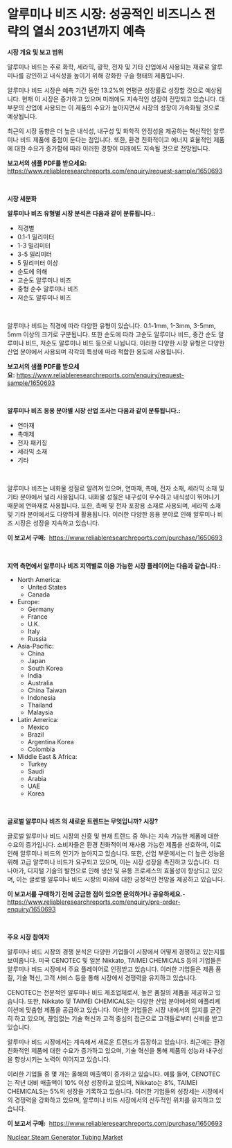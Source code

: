 <p><h1>알루미나 비즈 시장: 성공적인 비즈니스 전략의 열쇠 2031년까지 예측</h1></p><p><strong>시장 개요 및 보고 범위</strong></p>
<p><p>알루미나 비드는 주로 화학, 세라믹, 광학, 전자 및 기타 산업에서 사용되는 재료로 알루미나를 강인하고 내식성을 높이기 위해 강화한 구슬 형태의 제품입니다. </p><p>알루미나 비드 시장은 예측 기간 동안 13.2%의 연평균 성장률로 성장할 것으로 예상됩니다. 현재 이 시장은 증가하고 있으며 미래에도 지속적인 성장이 전망되고 있습니다. 대부분의 산업에 사용되는 이 제품의 수요가 높아지면서 시장의 성장이 가속화될 것으로 예상됩니다.</p><p>최근의 시장 동향은 더 높은 내식성, 내구성 및 화학적 안정성을 제공하는 혁신적인 알루미나 비드 제품에 중점이 둔다는 점입니다. 또한, 환경 친화적이고 에너지 효율적인 제품에 대한 수요가 증가함에 따라 이러한 경향이 미래에도 지속될 것으로 전망됩니다. </p></p>
<p><strong>보고서의 샘플 PDF를 받으세요:</strong> <a href="https://www.reliableresearchreports.com/enquiry/request-sample/1650693">https://www.reliableresearchreports.com/enquiry/request-sample/1650693</a></p>
<p>&nbsp;</p>
<p><strong>시장 세분화</strong></p>
<p><strong>알루미나 비즈 유형별 시장 분석은 다음과 같이 분류됩니다.:</strong></p>
<p><ul><li>직경별</li><li>0.1-1 밀리미터</li><li>1-3 밀리미터</li><li>3-5 밀리미터</li><li>5 밀리미터 이상</li><li>순도에 의해</li><li>고순도 알루미나 비즈</li><li>중형 순수 알루미나 비즈</li><li>저순도 알루미나 비즈</li></ul></p>
<p>&nbsp;</p>
<p><p>알루미나 비드는 직경에 따라 다양한 유형이 있습니다. 0.1-1mm, 1-3mm, 3-5mm, 5mm 이상의 크기로 구분됩니다. 또한 순도에 따라 고순도 알루미나 비드, 중간 순도 알루미나 비드, 저순도 알루미나 비드 등으로 나뉩니다. 이러한 다양한 시장 유형은 다양한 산업 분야에서 사용되며 각각의 특성에 따라 적합한 용도에 사용됩니다.</p></p>
<p><strong>보고서의 샘플 PDF를 받으세요:</strong>&nbsp;<a href="https://www.reliableresearchreports.com/enquiry/request-sample/1650693">https://www.reliableresearchreports.com/enquiry/request-sample/1650693</a></p>
<p>&nbsp;</p>
<p><strong> 알루미나 비즈 응용 분야별 시장 산업 조사는 다음과 같이 분류됩니다.:</strong></p>
<p><ul><li>연마재</li><li>촉매제</li><li>전자 패키징</li><li>세라믹 소재</li><li>기타</li></ul></p>
<p>&nbsp;</p>
<p><p>알루미나 비즈는 내화물 성질로 알려져 있으며, 연마재, 촉매, 전자 소재, 세라믹 소재 및 기타 분야에서 널리 사용됩니다. 내화물 성질은 내구성이 우수하고 내식성이 뛰어나기 때문에 연마재로 사용됩니다. 또한, 촉매 및 전자 포장용 소재로 사용되며, 세라믹 소재 및 기타 분야에서도 다양하게 활용됩니다. 이러한 다양한 응용 분야로 인해 알루미나 비즈 시장은 성장을 지속하고 있습니다.</p></p>
<p><strong>이 보고서 구매:</strong>&nbsp; <a href="https://www.reliableresearchreports.com/purchase/1650693">https://www.reliableresearchreports.com/purchase/1650693</a></p>
<p>&nbsp;</p>
<p><strong>지역 측면에서 알루미나 비즈 지역별로 이용 가능한 시장 플레이어는 다음과 같습니다.:</strong></p>
<p><ul>
    <li>
        North America:
        <ul>
            <li>United States</li>
            <li>Canada</li>
        </ul>
    </li>
    <li>
        Europe:
        <ul>
            <li>Germany</li>
            <li>France</li>
            <li>U.K.</li>
            <li>Italy</li>
            <li>Russia</li>
        </ul>
    </li>
    <li>
        Asia-Pacific:
        <ul>
            <li>China</li>
            <li>Japan</li>
            <li>South Korea</li>
            <li>India</li>
            <li>Australia</li>
            <li>China Taiwan</li>
            <li>Indonesia</li>
            <li>Thailand</li>
            <li>Malaysia</li>
        </ul>
    </li>
    <li>
        Latin America:
        <ul>
            <li>Mexico</li>
            <li>Brazil</li>
            <li>Argentina Korea</li>
            <li>Colombia</li>
        </ul>
    </li>
    <li>
        Middle East & Africa:
        <ul>
            <li>Turkey</li>
            <li>Saudi</li>
            <li>Arabia</li>
            <li>UAE</li>
            <li>Korea</li>
        </ul>
    </li>
    </ul></p>
<p>&nbsp;</p>
<p><strong>글로벌 알루미나 비즈 의 새로운 트렌드는 무엇입니까? 시장?</strong></p>
<p><p>글로벌 알루미나 비드 시장의 신흥 및 현재 트렌드 중 하나는 지속 가능한 제품에 대한 수요의 증가입니다. 소비자들은 환경 친화적이며 재사용 가능한 제품을 선호하며, 이로 인해 알루미나 비드의 인기가 높아지고 있습니다. 또한, 산업 부문에서는 더 높은 성능을 위해 고급 알루미나 비드가 요구되고 있으며, 이는 시장 성장을 촉진하고 있습니다. 더 나아가, 디지털 기술의 발전으로 인해 생산 및 유통 프로세스의 효율성이 향상되고 있으며, 이는 글로벌 알루미나 비드 시장의 미래에 대한 긍정적인 전망을 제공하고 있습니다.</p></p>
<p><strong>이 보고서를 구매하기 전에 궁금한 점이 있으면 문의하거나 공유하세요.</strong>- <a href="https://www.reliableresearchreports.com/enquiry/pre-order-enquiry/1650693">https://www.reliableresearchreports.com/enquiry/pre-order-enquiry/1650693</a></p>
<p>&nbsp;</p>
<p><strong>주요 시장 참여자</strong></p>
<p><p>알루미나 비드 시장의 경쟁 분석은 다양한 기업들이 시장에서 어떻게 경쟁하고 있는지를 보여줍니다. 미국 CENOTEC 및 일본 Nikkato, TAIMEI CHEMICALS 등의 기업들은 알루미나 비드 시장에서 주요 플레이어로 인정받고 있습니다. 이러한 기업들은 제품 품질, 기술 혁신, 고객 서비스 등을 통해 시장에서 경쟁력을 유지하고 있습니다.</p><p>CENOTEC는 전문적인 알루미나 비드 제조업체로서, 높은 품질의 제품을 제공하고 있습니다. 또한, Nikkato 및 TAIMEI CHEMICALS는 다양한 산업 분야에서의 애플리케이션에 맞춤형 제품을 공급하고 있습니다. 이러한 기업들은 시장 내에서의 입지를 굳건히 하고 있으며, 끊임없는 기술 혁신과 고객 중심의 접근으로 고객들로부터 신뢰를 받고 있습니다.</p><p>알루미나 비드 시장에서는 계속해서 새로운 트렌드가 등장하고 있습니다. 최근에는 환경 친화적인 제품에 대한 수요가 증가하고 있으며, 기술 혁신을 통해 제품의 성능과 내구성을 향상시키는 노력이 이어지고 있습니다.</p><p>이러한 기업들 중 몇 개는 올해의 매출액이 증가하고 있습니다. 예를 들어, CENOTEC는 작년 대비 매출액이 10% 이상 성장하고 있으며, Nikkato는 8%, TAIMEI CHEMICALS는 5%의 성장을 기록하고 있습니다. 이러한 기업들의 성장세는 시장에서의 경쟁력을 강화하고 있으며, 알루미나 비드 시장에서의 선두적인 위치를 유지하고 있습니다.</p></p>
<p><strong>이 보고서 구매:</strong>&nbsp;&nbsp;<a href="https://www.reliableresearchreports.com/purchase/1650693">https://www.reliableresearchreports.com/purchase/1650693</a></p>
<p><p><a href="https://meowing-lemming-dd3.notion.site/Nuclear-Steam-Generator-Tubing-Market-Size-Reflecting-a-Forecast-Till-2031-Market-By-Type-By-Appli-c37dce39d9cc4db094804ae6c2143d01">Nuclear Steam Generator Tubing Market</a></p></p>
